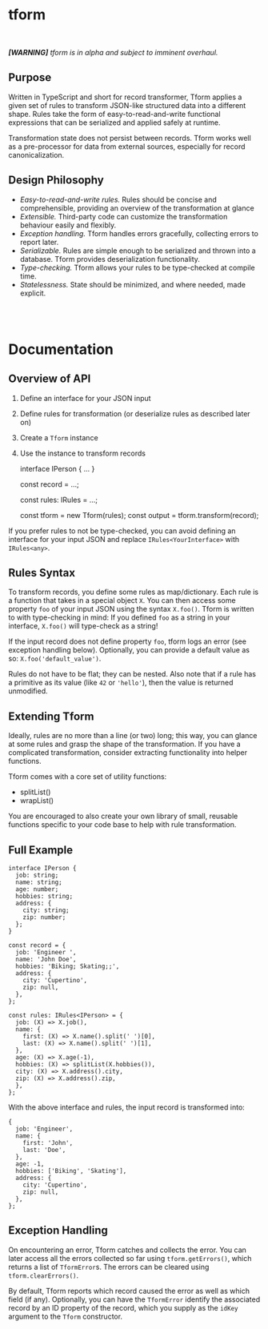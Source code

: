 # tform

<br>

_**[WARNING]** tform is in alpha and subject to imminent overhaul._ 

## Purpose

Written in TypeScript and short for record transformer, Tform applies a given set of rules to transform JSON-like structured data into a different shape. Rules take the form of easy-to-read-and-write functional expressions that can be serialized and applied safely at runtime.

Transformation state does not persist between records. Tform works well as a pre-processor for data from external sources, especially for record canonicalization.


## Design Philosophy

* *Easy-to-read-and-write rules.* Rules should be concise and comprehensible, providing an overview of the transformation at glance  
* *Extensible.* Third-party code can customize the transformation behaviour easily and flexibly.
* *Exception handling.* Tform handles errors gracefully, collecting errors to report later.
* *Serializable.* Rules are simple enough to be serialized and thrown into a database. Tform provides deserialization functionality.
* *Type-checking.* Tform allows your rules to be type-checked at compile time. 
* *Statelessness.* State should be minimized, and where needed, made explicit.


<br>
<br>

 
# Documentation

## Overview of API

1. Define an interface for your JSON input
1. Define rules for transformation (or deserialize rules as described later on)
1. Create a `Tform` instance
1. Use the instance to transform records
 

    interface IPerson {
      ...
    }

    const record = ...;

    const rules: IRules<IPerson> = ...;

    const tform = new Tform<IPerson>(rules);
    const output = tform.transform(record);
    
    
If you prefer rules to not be type-checked, you can avoid defining an interface for your input JSON and replace `IRules<YourInterface>` with `IRules<any>`.
    
    
## Rules Syntax

To transform records, you define some rules as map/dictionary. Each rule is a function that takes in a special object `X`. You can then access some property `foo` of your input JSON using the syntax `X.foo()`. Tform is written to with type-checking in mind: If you defined `foo` as a string in your interface, `X.foo()` will type-check as a string!

If the input record does not define property `foo`, tform logs an error (see exception handling below). Optionally, you can provide a default value as so: `X.foo('default_value')`.   

Rules do not have to be flat; they can be nested. Also note that if a rule has a primitive as its value (like `42` or `'hello'`), then the value is returned unmodified.


## Extending Tform

Ideally, rules are no more than a line (or two) long; this way, you can glance at some rules and grasp the shape of the transformation. If you have a complicated transformation, consider extracting functionality into helper functions.

Tform comes with a core set of utility functions:

* splitList()
* wrapList()

You are encouraged to also create your own library of small, reusable functions specific to your code base to help with rule transformation. 


## Full Example

    interface IPerson {
      job: string;
      name: string;
      age: number;
      hobbies: string;
      address: {
        city: string;
        zip: number;
      };
    } 
    
    const record = {
      job: 'Engineer ',
      name: 'John Doe',
      hobbies: 'Biking; Skating;;',
      address: {
        city: 'Cupertino',
        zip: null,
      },
    };
    
    const rules: IRules<IPerson> = {
      job: (X) => X.job(),
      name: {
        first: (X) => X.name().split(' ')[0],
        last: (X) => X.name().split(' ')[1],
      },
      age: (X) => X.age(-1),
      hobbies: (X) => splitList(X.hobbies()),
      city: (X) => X.address().city,
      zip: (X) => X.address().zip,
      },
    };
    
With the above interface and rules, the input record is transformed into:

    {
      job: 'Engineer',
      name: {
        first: 'John',
        last: 'Doe',
      },
      age: -1,
      hobbies: ['Biking', 'Skating'],
      address: {
        city: 'Cupertino',
        zip: null,
      },
    }; 
 

## Exception Handling

On encountering an error, Tform catches and collects the error. You can later access all the errors collected so far using `tform.getErrors()`, which returns a list of `TformError`s. The errors can be cleared using `tform.clearErrors()`.

By default, Tform reports which record caused the error as well as which field (if any). Optionally, you can have the `TformError` identify the associated record by an ID property of the record, which you supply as the `idKey` argument to the `Tform` constructor.
